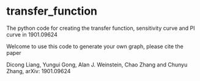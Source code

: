 # transfer_function
The python code for creating the transfer function, sensitivity curve and PI curve in 1901.09624

Welcome to use this code to generate your own graph, please cite the paper

Dicong Liang, Yungui Gong, Alan J. Weinstein, Chao Zhang and Chunyu Zhang, arXiv: 1901.09624
